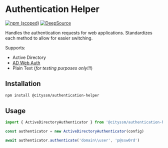 # Authentication Helper

[![npm (scoped)](https://img.shields.io/npm/v/%40cityssm/authentication-helper)](https://www.npmjs.com/package/@cityssm/authentication-helper)
[![DeepSource](https://app.deepsource.com/gh/cityssm/node-authentication-helper.svg/?label=active+issues&show_trend=true&token=kzXregn-tFVPIFYrt8QqEeSb)](https://app.deepsource.com/gh/cityssm/node-authentication-helper/)

Handles the authentication requests for web applications.
Standardizes each method to allow for easier switching.

Supports:

- Active Directory
- [AD Web Auth](https://github.com/cityssm/ad-web-auth)
- Plain Text (_for testing purposes only!!!_)

## Installation

```sh
npm install @cityssm/authentication-helper
```

## Usage

```javascript
import { ActiveDirectoryAuthenticator } from '@cityssm/authentication-helper'

const authenticator = new ActiveDirectoryAuthenticator(config)

await authenticator.authenticate('domain\\user', 'p@ssw0rd')
```
